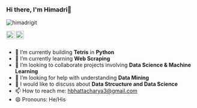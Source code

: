 ### Hi there, I'm Himadri👋
<p align="left"> <img src="https://komarev.com/ghpvc/?username=divyanshugit&label=Views&color=blue&style=plastic" alt="himadrigit" /> </p>

<a href="https://linkedin.com/in/himadribhattacharya3/">
  <img align="left" alt="Divyanshu's Linkdein" width="22px" src="https://cdn.jsdelivr.net/npm/simple-icons@v3/icons/linkedin.svg" />
</a>
<a href="https://github.com/himadrigit">
  <img align="left" alt="Divyanshu's Github" width="22px" src="https://cdn.jsdelivr.net/npm/simple-icons@v3/icons/github.svg" />
</a>


<br/>
<br/>

- 🔭 I’m currently building **Tetris** in **Python**
- 🌱 I’m currently learning **Web Scraping**
- 👯 I’m looking to collaborate projects involving **Data Science & Machine Learning**
- 🤔 I’m looking for help with understanding **Data Mining**
- 💬 I would like to discuss about **Data Strcucture and Data Science**
- 📫 How to reach me:  hbhattacharya3@gmail.com
- 😄 Pronouns: He/His

